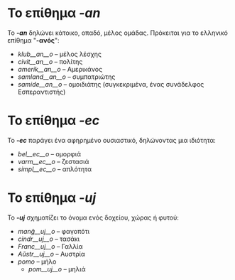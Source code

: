 # Το επίθημα *__-an__*

Το *__-an__* δηλώνει κάτοικο, οπαδό, μέλος ομάδας. Πρόκειται για το ελληνικό επίθημα "__-ανός__":

- *klub__an__o*    – μέλος λέσχης
- *civit__an__o*   – πολίτης
- *amerik__an__o*  – Αμερικάνος
- *samland__an__o* – συμπατριώτης
- *samide__an__o*  – ομοιδιάτης (συγκεκριμένα, ένας συνάδελφος Εσπεραντιστής)
 

# Το επίθημα *__-ec__*

Το *__-ec__* παράγει ένα αφηρημένο ουσιαστικό, δηλώνοντας μια ιδιότητα:

- *bel__ec__o*   – ομορφιά
- *varm__ec__o*  – ζεστασιά
- *simpl__ec__o* – απλότητα
 

# Το επίθημα *__-uj__*

Το *__-uj__* σχηματίζει το όνομα ενός δοχείου, χώρας ή φυτού:

- *manĝ__uj__o*  – φαγοπότι
- *cindr__uj__o* – τασάκι
- *Franc__uj__o* – Γαλλία
- *Aŭstr__uj__o* – Αυστρία
- *pomo*   – μήλο
	- *pom__uj__o*   – μηλιά
